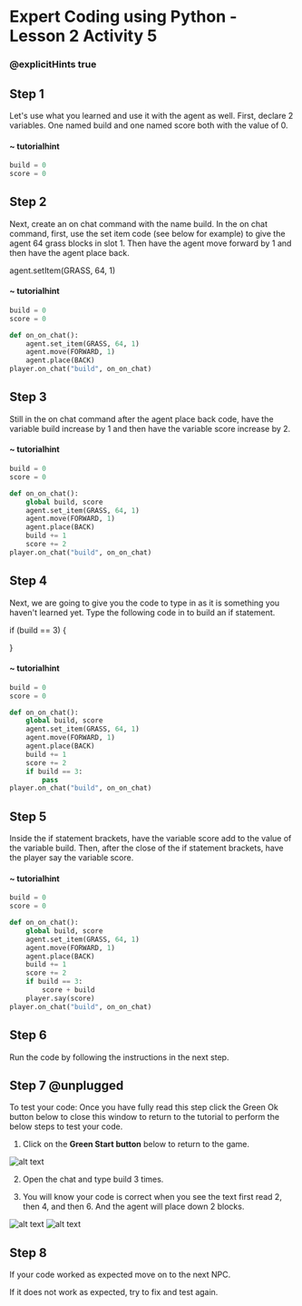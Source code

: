 # Expert Coding using Python - Lesson 2 Activity 5
### @explicitHints true

## Step 1

Let's use what you learned and use it with the agent as well. 
First, declare 2 variables. One named build and one named score both with the value of 0. 

#### ~ tutorialhint
```python
build = 0
score = 0

```


## Step 2 
Next, create an on chat command with the name build.  In the on chat command, first, use the set item code (see below for example) to give the agent 64 grass blocks in slot 1.  Then have the agent move forward by 1 and then have the agent place back. 

agent.setItem(GRASS,  64,  1)
#### ~ tutorialhint
```python
build = 0
score = 0

def on_on_chat():
    agent.set_item(GRASS, 64, 1)
    agent.move(FORWARD, 1)
    agent.place(BACK)
player.on_chat("build", on_on_chat)
```


## Step 3
Still in the on chat command after the agent place back code, have the variable build increase by 1 and then have the variable score increase by 2. 

#### ~ tutorialhint
```python
build = 0
score = 0

def on_on_chat():
    global build, score
    agent.set_item(GRASS, 64, 1)
    agent.move(FORWARD, 1)
    agent.place(BACK)
    build += 1
    score += 2
player.on_chat("build", on_on_chat)
```


## Step 4
Next, we are going to give you the code to type in as it is something you haven't learned yet.  Type the following code in to build an if statement. 

if (build == 3) {

}



#### ~ tutorialhint
```python
build = 0
score = 0

def on_on_chat():
    global build, score
    agent.set_item(GRASS, 64, 1)
    agent.move(FORWARD, 1)
    agent.place(BACK)
    build += 1
    score += 2
    if build == 3:
        pass
player.on_chat("build", on_on_chat)

```

## Step 5
Inside the if statement brackets, have the variable score add to the value of the variable build. Then, after the close of the if statement brackets, have the player say the variable score.


#### ~ tutorialhint
```python
build = 0
score = 0

def on_on_chat():
    global build, score
    agent.set_item(GRASS, 64, 1)
    agent.move(FORWARD, 1)
    agent.place(BACK)
    build += 1
    score += 2
    if build == 3:
        score + build
    player.say(score)
player.on_chat("build", on_on_chat)

```

## Step 6
Run the code by following the instructions in the next step. 

## Step 7 @unplugged
To test your code:
Once you have fully read this step click the Green Ok button below to close this window to return to the tutorial to perform the below steps to test your code.

1. Click on the **Green Start button** below to return to the game.

  

![alt text](https://expertjs.codingcredentials.com/Lesson1/1.1/1.JPG?raw=true  "Start")

2. Open the chat and type build 3 times. 

2. You will know your code is correct when you see the text first read 2, then 4, and then 6. And the agent will place down 2 blocks. 

![alt text](https://expertjs.codingcredentials.com/Lesson2/2.1/2.5.png?raw=true "Code")
![alt text](https://expertjs.codingcredentials.com/Lesson2/2.1/2.5.1.png?raw=true "Code")

## Step 8

If your code worked as expected move on to the next NPC. 
  
If it does not work as expected, try to fix and test again.

